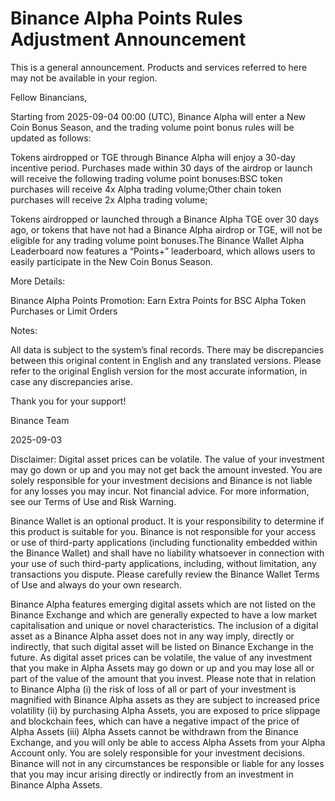 # Binance Alpha Points Rules Adjustment Announcement

This is a general announcement. Products and services referred to here may not be available in your region.

Fellow Binancians,

Starting from 2025-09-04 00:00 (UTC), Binance Alpha will enter a New Coin Bonus Season, and the trading volume point bonus rules will be updated as follows:

Tokens airdropped or TGE through Binance Alpha will enjoy a 30-day incentive period. Purchases made within 30 days of the airdrop or launch will receive the following trading volume point bonuses:BSC token purchases will receive 4x Alpha trading volume;Other chain token purchases will receive 2x Alpha trading volume;

Tokens airdropped or launched through a Binance Alpha TGE over 30 days ago, or tokens that have not had a Binance Alpha airdrop or TGE, will not be eligible for any trading volume point bonuses.The Binance Wallet Alpha Leaderboard now features a “Points+” leaderboard, which allows users to easily participate in the New Coin Bonus Season.

More Details:

Binance Alpha Points Promotion: Earn Extra Points for BSC Alpha Token Purchases or Limit Orders

Notes:

All data is subject to the system’s final records. There may be discrepancies between this original content in English and any translated versions. Please refer to the original English version for the most accurate information, in case any discrepancies arise.

Thank you for your support!

Binance Team

2025-09-03

Disclaimer: Digital asset prices can be volatile. The value of your investment may go down or up and you may not get back the amount invested. You are solely responsible for your investment decisions and Binance is not liable for any losses you may incur. Not financial advice. For more information, see our Terms of Use and Risk Warning.

Binance Wallet is an optional product. It is your responsibility to determine if this product is suitable for you. Binance is not responsible for your access or use of third-party applications (including functionality embedded within the Binance Wallet) and shall have no liability whatsoever in connection with your use of such third-party applications, including, without limitation, any transactions you dispute. Please carefully review the Binance Wallet Terms of Use and always do your own research.

Binance Alpha features emerging digital assets which are not listed on the Binance Exchange and which are generally expected to have a low market capitalisation and unique or novel characteristics. The inclusion of a digital asset as a Binance Alpha asset does not in any way imply, directly or indirectly, that such digital asset will be listed on Binance Exchange in the future. As digital asset prices can be volatile, the value of any investment that you make in Alpha Assets may go down or up and you may lose all or part of the value of the amount that you invest. Please note that in relation to Binance Alpha (i) the risk of loss of all or part of your investment is magnified with Binance Alpha assets as they are subject to increased price volatility (ii) by purchasing Alpha Assets, you are exposed to price slippage and blockchain fees, which can have a negative impact of the price of Alpha Assets (iii) Alpha Assets cannot be withdrawn from the Binance Exchange, and you will only be able to access Alpha Assets from your Alpha Account only. You are solely responsible for your investment decisions. Binance will not in any circumstances be responsible or liable for any losses that you may incur arising directly or indirectly from an investment in Binance Alpha Assets.